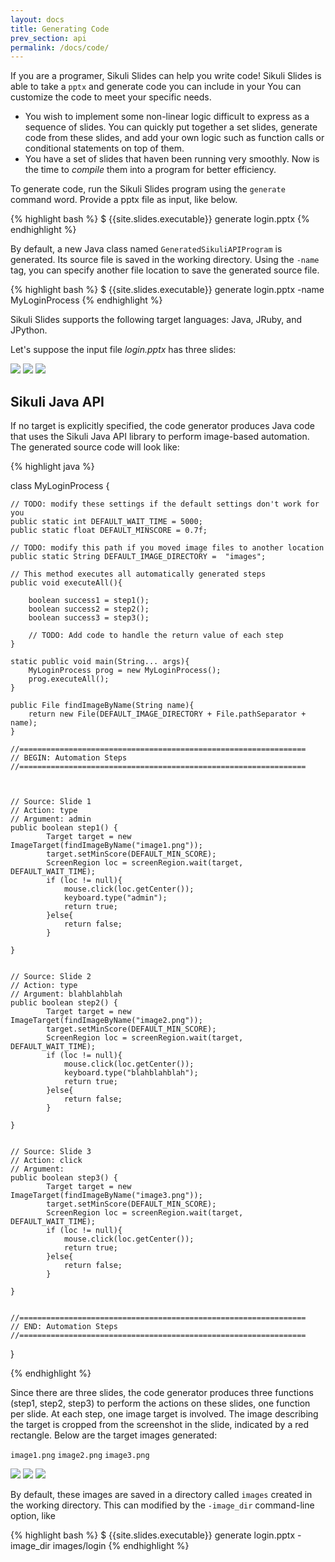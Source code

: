 ```yaml
---
layout: docs
title: Generating Code
prev_section: api
permalink: /docs/code/
---
```


If you are a programer, Sikuli Slides can help you write code! Sikuli Slides is able to take a `pptx` and generate code you can include in your You can  customize the code to meet your specific needs. 
 * You wish to implement some non-linear logic difficult to express as a sequence of slides. You can quickly put together a set slides, generate code from these slides, and add your own logic such as function calls or conditional statements on top of them.
 * You have a set of slides that haven been running very smoothly. Now is the time to *compile* them into a program for better efficiency.

To generate code, run the Sikuli Slides program using the `generate` command word. Provide a pptx file as input, like below.

{% highlight bash %}
$ {{site.slides.executable}} generate login.pptx 
{% endhighlight %}

By default, a new Java class named  `GeneratedSikuliAPIProgram` is generated. Its source file is saved in the working directory. Using the `-name` tag, you can specify another file location to save the generated source file.

{% highlight bash %}
$ {{site.slides.executable}} generate login.pptx -name MyLoginProcess
{% endhighlight %}

Sikuli Slides supports the following target languages: Java, JRuby, and JPython.

Let's suppose the input file *login.pptx* has three slides:

<img src="/img/login1.jpg" class="one-third img-polaroid">
<img src="/img/login2.jpg" class="one-third img-polaroid">
<img src="/img/login3.jpg" class="one-third img-polaroid">

## Sikuli Java API

If no target is explicitly specified, the code generator produces Java code that uses the Sikuli Java API library to perform image-based automation. The generated source code will look like:

{% highlight java %}

class MyLoginProcess {

	// TODO: modify these settings if the default settings don't work for you
	public static int DEFAULT_WAIT_TIME = 5000;
	public static float DEFAULT_MINSCORE = 0.7f;

	// TODO: modify this path if you moved image files to another location
	public static String DEFAULT_IMAGE_DIRECTORY =  "images";

	// This method executes all automatically generated steps	
	public void executeAll(){

		boolean success1 = step1();
		boolean success2 = step2();
		boolean success3 = step3();

		// TODO: Add code to handle the return value of each step
	}

	static public void main(String... args){
		MyLoginProcess prog = new MyLoginProcess();
		prog.executeAll();
	} 

	public File findImageByName(String name){
		return new File(DEFAULT_IMAGE_DIRECTORY + File.pathSeparator + name);
	}

	//================================================================ 
	// BEGIN: Automation Steps
	//================================================================



	// Source: Slide 1 
	// Action: type
	// Argument: admin
	public boolean step1() {
	    	Target target = new ImageTarget(findImageByName("image1.png"));
	    	target.setMinScore(DEFAULT_MIN_SCORE);
	    	ScreenRegion loc = screenRegion.wait(target, DEFAULT_WAIT_TIME);
	    	if (loc != null){
	    		mouse.click(loc.getCenter());
	    		keyboard.type("admin");
	    		return true;
	    	}else{
	    		return false;
	    	}

	}


	// Source: Slide 2 
	// Action: type
	// Argument: blahblahblah
	public boolean step2() {
	    	Target target = new ImageTarget(findImageByName("image2.png"));
	    	target.setMinScore(DEFAULT_MIN_SCORE);
	    	ScreenRegion loc = screenRegion.wait(target, DEFAULT_WAIT_TIME);
	    	if (loc != null){
	    		mouse.click(loc.getCenter());
	    		keyboard.type("blahblahblah");
	    		return true;
	    	}else{
	    		return false;
	    	}

	}


	// Source: Slide 3 
	// Action: click
	// Argument: 
	public boolean step3() {
	    	Target target = new ImageTarget(findImageByName("image3.png"));
	    	target.setMinScore(DEFAULT_MIN_SCORE);
	    	ScreenRegion loc = screenRegion.wait(target, DEFAULT_WAIT_TIME);
	    	if (loc != null){
	    		mouse.click(loc.getCenter());
	    		return true;
	    	}else{
	    		return false;
	    	}

	}


	//================================================================ 
	// END: Automation Steps
	//================================================================


}

{% endhighlight %}

Since there are three slides, the code generator produces three functions (step1, step2, step3) to perform the actions on these slides, one function per slide. At each step, one image target is involved. The image describing the target is cropped from the screenshot in the slide, indicated by a red rectangle. Below are the target images 
generated:

<span class="unit one-third"><code>image1.png</code></span>
<span class="unit one-third"><code>image2.png</code></span>
<span class="unit one-third"><code>image3.png</code></span>

<span class="unit one-third"><img src="/img/code_image1.png" class="unit half img-polaroid"></span>
<span class="unit one-third"><img src="/img/code_image2.png" class="unit half img-polaroid"></span>
<span class="unit one-third"><img src="/img/code_image3.png" class="unit half img-polaroid"></span>

By default, these images are saved in a directory called `images` created in the working directory. This can modified by the `-image_dir` command-line option, like

{% highlight bash %}
$ {{site.slides.executable}} generate login.pptx -image_dir images/login
{% endhighlight %}










